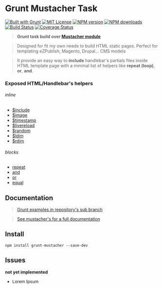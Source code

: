<a name="description"></a>
# Grunt Mustacher Task

[![Built with Grunt][grunt-img]](http://gruntjs.com/) [![MIT License][license-img]][license-url] [![NPM version][npm-version-img]][npm-url] [![NPM downloads][npm-downloads-img]][npm-url] [![Build Status][travis-img]][travis-url] [![Coverage Status][coverall-img]][coverall-url]

> **Grunt task build over [Mustacher module](https://www.npmjs.com/package/mustacher)**

> Designed for fit my own needs to build HTML static pages. Perfect for templating eZPublish, Magento, Drupal... CMS models

> It provide an easy way to **include** handlebar's partials files inside HTML template page with a minimal list of helpers like **repeat (loop)**, **or**, **and**.

<a name="exposed-helpers"></a>
### Exposed HTML/Handlebar's helpers

###### inline

* [$include](https://github.com/sixertoy/mustacher#include)
* [$image](https://github.com/sixertoy/mustacher#image)
* [$timestamp](https://github.com/sixertoy/mustacher#timestamp)
* [$livereload](https://github.com/sixertoy/mustacher#livereload)
* [$random](https://github.com/sixertoy/mustacher#random)
* [$ldim](https://github.com/sixertoy/mustacher#literals)
* [$rdim](https://github.com/sixertoy/mustacher#literals)

###### blocks

* [repeat](https://github.com/sixertoy/mustacher#repeat)
* [and](https://github.com/sixertoy/mustacher#and)
* [or](https://github.com/sixertoy/mustacher#or)
* [equal](https://github.com/sixertoy/mustacher#equal)

<a name="documentation"></a>
## Documentation

> [Grunt examples in repository's sub branch](https://github.com/sixertoy/grunt-mustacher/tree/examples)

> [See mustacher's for a full documentation](https://github.com/sixertoy/mustacher)


<a name="install"></a>
## Install

```shell
npm install grunt-mustacher --save-dev
```

<a name="issues"></a>
## Issues

**not yet implemented**

- Lorem Ipsum

[grunt-img]: https://cdn.gruntjs.com/builtwith.png

[license-img]: http://img.shields.io/badge/license-MIT-blue.svg?style=flat-square
[license-url]: LICENSE-MIT

[coverall-url]: https://coveralls.io/r/sixertoy/mustacher
[coverall-img]: https://img.shields.io/coveralls/sixertoy/mustacher.svg?style=flat-square

[npm-url]: https://npmjs.org/package/mustacher
[npm-version-img]: http://img.shields.io/npm/v/mustacher.svg?style=flat-square
[npm-downloads-img]: http://img.shields.io/npm/dm/mustacher.svg?style=flat-square

[travis-url]: https://travis-ci.org/sixertoy/mustacher
[travis-img]: http://img.shields.io/travis/sixertoy/mustacher.svg?style=flat-square
